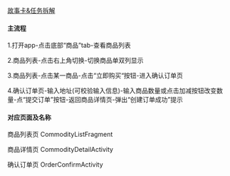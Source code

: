 [故事卡&任务拆解](https://trello.com/b/EE62Nt4w/%E7%94%B5%E5%AD%90%E5%95%86%E5%9F%8E)

#### 主流程
1.打开app-点击底部“商品”tab-查看商品列表

2.商品列表-点击右上角切换-切换商品单双列显示

3.商品列表-点击某一商品-点击“立即购买“按钮-进入确认订单页

4.确认订单页-输入地址(可校验输入信息)-输入商品数量或点击加减按钮改变数量-点“提交订单”按钮-返回商品详情页-弹出“创建订单成功”提示

#### 对应页面及名称
商品列表页 CommodityListFragment

商品详情页 CommodityDetailActivity

确认订单页 OrderConfirmActivity